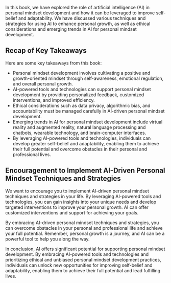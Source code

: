 
In this book, we have explored the role of artificial intelligence (AI) in personal mindset development and how it can be leveraged to improve self-belief and adaptability. We have discussed various techniques and strategies for using AI to enhance personal growth, as well as ethical considerations and emerging trends in AI for personal mindset development.

Recap of Key Takeaways
----------------------

Here are some key takeaways from this book:

* Personal mindset development involves cultivating a positive and growth-oriented mindset through self-awareness, emotional regulation, and overall personal growth.
* AI-powered tools and technologies can support personal mindset development by providing personalized feedback, customized interventions, and improved efficiency.
* Ethical considerations such as data privacy, algorithmic bias, and accountability must be managed carefully in AI-driven personal mindset development.
* Emerging trends in AI for personal mindset development include virtual reality and augmented reality, natural language processing and chatbots, wearable technology, and brain-computer interfaces.
* By leveraging AI-powered tools and technologies, individuals can develop greater self-belief and adaptability, enabling them to achieve their full potential and overcome obstacles in their personal and professional lives.

Encouragement to Implement AI-Driven Personal Mindset Techniques and Strategies
-------------------------------------------------------------------------------

We want to encourage you to implement AI-driven personal mindset techniques and strategies in your life. By leveraging AI-powered tools and technologies, you can gain insights into your unique needs and develop targeted interventions to improve your personal growth. AI can offer customized interventions and support for achieving your goals.

By embracing AI-driven personal mindset techniques and strategies, you can overcome obstacles in your personal and professional life and achieve your full potential. Remember, personal growth is a journey, and AI can be a powerful tool to help you along the way.

In conclusion, AI offers significant potential for supporting personal mindset development. By embracing AI-powered tools and technologies and prioritizing ethical and unbiased personal mindset development practices, individuals can unlock new opportunities for improving self-belief and adaptability, enabling them to achieve their full potential and lead fulfilling lives.